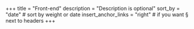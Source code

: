 +++
title = "Front-end"
description = "Description is optional"
sort_by = "date" # sort by weight or date
insert_anchor_links = "right" # if you want § next to headers
+++